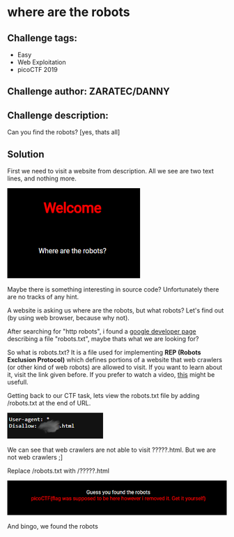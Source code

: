 # where are the robots

## Challenge tags:
- Easy
- Web Exploitation
- picoCTF 2019

## Challenge author: ZARATEC/DANNY
## Challenge description:
Can you find the robots?
[yes, thats all]


## Solution
First we need to visit a website from description. 
All we see are two text lines, and nothing more. 

![image missing?](./content/where_are_the_robots_01.png)

Maybe there is something interesting in source code? 
Unfortunately there are no tracks of any hint.

A website is asking us where are the robots, but what robots?
Let's find out (by using web browser, because why not).

After searching for "http robots", i found a [google developer page](https://developers.google.com/search/docs/crawling-indexing/robots/intro) describing a file "robots.txt", maybe thats what we are looking for?

So what is robots.txt?
It is a file used for implementing **REP (Robots Exclusion Protocol)** which defines portions of a website that web crawlers (or other kind of web robots) are allowed to visit.
If you want to learn about it, visit the link given before. If you prefer to watch a video, [this](https://youtu.be/qRlQ965pGCA?si=fnTGiyE2az9E3W8O) might be usefull.

Getting back to our CTF task, lets view the robots.txt file by adding /robots.txt at the end of URL.

![image missing?](./content/where_are_the_robots_02.png)

We can see that web crawlers are not able to visit ?????.html. But we are not web crawlers ;]

Replace /robots.txt with /?????.html 

![image missing?](./content/where_are_the_robots_03.png)

And bingo, we found the robots
